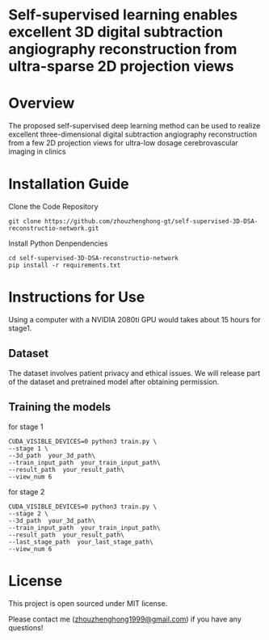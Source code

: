 # Self-supervised learning enables excellent 3D digital subtraction angiography reconstruction from ultra-sparse 2D projection views

# Overview

The proposed self-supervised deep learning method can be used to realize excellent three-dimensional digital subtraction angiography reconstruction from a few 2D projection views for ultra-low dosage cerebrovascular imaging in clinics

# Installation Guide
Clone the Code Repository
```
git clone https://github.com/zhouzhenghong-gt/self-supervised-3D-DSA-reconstructio-network.git
```
Install Python Denpendencies
```
cd self-supervised-3D-DSA-reconstructio-network
pip install -r requirements.txt
```

# Instructions for Use
Using a computer with a NVIDIA 2080ti GPU would takes about 15 hours for stage1.
## Dataset
The dataset involves patient privacy and ethical issues. We will release part of the dataset and pretrained model after obtaining permission.

## Training the models
for stage 1
```
CUDA_VISIBLE_DEVICES=0 python3 train.py \
--stage 1 \
--3d_path  your_3d_path\
--train_input_path  your_train_input_path\
--result_path  your_result_path\
--view_num 6
```

for stage 2
```
CUDA_VISIBLE_DEVICES=0 python3 train.py \
--stage 2 \
--3d_path  your_3d_path\
--train_input_path  your_train_input_path\
--result_path  your_result_path\
--last_stage_path  your_last_stage_path\
--view_num 6
```

# License
This project is open sourced under MIT license.


Please contact me (zhouzhenghong1999@gmail.com) if you have any questions!
